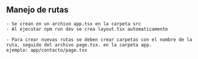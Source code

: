 ## Manejo de rutas

    - Se crean en un archivo app.tsx en la carpeta src
    - Al ejecutar npm run dev se crea layout.tsx automaticamente

    - Para crear nuevas rutas se deben crear carpetas con el nombre de la ruta, seguido del archivo page.tsx. en la carpeta app.
    ejemplo: app/contacto/page.tsx

